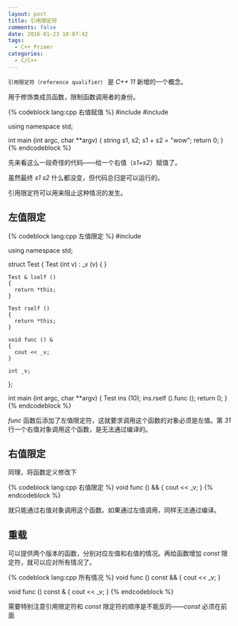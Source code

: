 ```yaml
---
layout: post
title: 引用限定符
comments: false
date: 2016-01-23 18:07:42
tags:
  - C++ Primer
categories:
  - C/C++
---
```


`引用限定符（reference qualifier）` 是 _C++ 11_ 新增的一个概念。

用于修饰类成员函数，限制函数调用者的身份。

<!--more-->

{% codeblock lang:cpp 右值赋值 %}
#include <iostream>
#include <string>

using namespace std;

int main (int argc, char **argv)
{
  string s1, s2;
  s1 + s2 = "wow";
  return 0;
}
{% endcodeblock %}

先来看这么一段奇怪的代码——给一个右值（_s1+s2_）赋值了。

虽然最终 _s1 s2_ 什么都没变，但代码总归是可以运行的。

引用限定符可以用来阻止这种情况的发生。

## 左值限定

{% codeblock lang:cpp 左值限定 %}
#include <iostream>

using namespace std;

struct Test
{
    Test (int v) : _v (v)
    { }

    Test & lself ()
    {
      return *this;
    }

    Test rself ()
    {
      return *this;
    }

    void func () &
    {
      cout << _v;
    }

    int _v;
};

int main (int argc, char **argv)
{
  Test ins (10);
  ins.rself ().func ();
  return 0;
}
{% endcodeblock %}

_func_ 函数后添加了左值限定符，这就要求调用这个函数的对象必须是左值。第 _31_ 行一个右值对象调用这个函数，是无法通过编译的。

## 右值限定

同理，将函数定义修改下

{% codeblock lang:cpp 右值限定 %}
void func () &&
{
   cout << _v;
}
{% endcodeblock %}

就只能通过右值对象调用这个函数。如果通过左值调用，同样无法通过编译。

## 重载

可以提供两个版本的函数，分别对应左值和右值的情况。再给函数增加 _const_ 限定符，就可以应对所有情况了。

{% codeblock lang:cpp 所有情况 %}
void func () const &&
{
   cout << _v;
}

void func () const &
{
   cout << _v;
}
{% endcodeblock %}

需要特别注意引用限定符和 _const_ 限定符的顺序是不能反的——_const_ 必须在前面